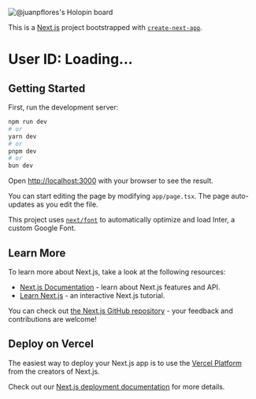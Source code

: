 
![@juanpflores's Holopin board](https://codedex-166kib329-codedex.vercel.app/api/petStatus)

This is a [Next.js](https://nextjs.org/) project bootstrapped with [`create-next-app`](https://github.com/vercel/next.js/tree/canary/packages/create-next-app).


# User ID: <span id="user-id-placeholder">Loading...</span>

<script>
  (async function() {
    try {
      const response = await fetch("https://random-data-api.com/api/users/random_user");
      const userData = await response.json();
      const userId = userData.id;

      // Update the content of the user ID placeholder
      const userIdPlaceholder = document.getElementById("user-id-placeholder");
      if (userIdPlaceholder) {
        userIdPlaceholder.innerText = userId;
      }
    } catch (err) {
      console.error("Error fetching random user: ", err);
    }
  })();
</script>


## Getting Started

First, run the development server:

```bash
npm run dev
# or
yarn dev
# or
pnpm dev
# or
bun dev
```

Open [http://localhost:3000](http://localhost:3000) with your browser to see the result.

You can start editing the page by modifying `app/page.tsx`. The page auto-updates as you edit the file.

This project uses [`next/font`](https://nextjs.org/docs/basic-features/font-optimization) to automatically optimize and load Inter, a custom Google Font.

## Learn More

To learn more about Next.js, take a look at the following resources:

- [Next.js Documentation](https://nextjs.org/docs) - learn about Next.js features and API.
- [Learn Next.js](https://nextjs.org/learn) - an interactive Next.js tutorial.

You can check out [the Next.js GitHub repository](https://github.com/vercel/next.js/) - your feedback and contributions are welcome!

## Deploy on Vercel

The easiest way to deploy your Next.js app is to use the [Vercel Platform](https://vercel.com/new?utm_medium=default-template&filter=next.js&utm_source=create-next-app&utm_campaign=create-next-app-readme) from the creators of Next.js.

Check out our [Next.js deployment documentation](https://nextjs.org/docs/deployment) for more details.
